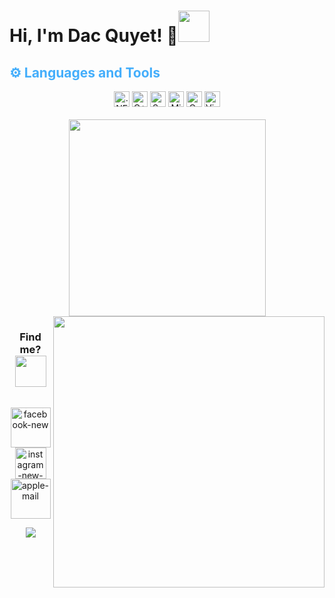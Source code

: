 # Hi, I'm Dac Quyet! 👋<img src="https://media.giphy.com/media/mGcNjsfWAjY5AEZNw6/giphy.gif" width="50">
<h2 style="color: #44AEFB">⚙️ Languages and Tools</h2>
<p align="center>"
<br>
  <div align=center>
    <span><img src="https://img.shields.io/badge/.NET-282C34?logo=.NET&logoColor=512BD4" alt=".NET logo" title=".NET" height="25" /></span>
  <span><img src="https://img.shields.io/badge/C++-282C34?logo=C++&logoColor=00599C" alt="C++ logo" title="C++" height="25" /></span>
  <span><img src="https://img.shields.io/badge/SublimeText-282C34?logo=sublimetext&logoColor=FF9800" alt="Sublime Text logo" title="Sublime Text" height="25" /></span>
  <span><img src="https://img.shields.io/badge/Microsoft SQL Server-282C34?logo=microsoftsqlserver&logoColor=CC2927" alt="Microsoft SQL Server logo" title="Microsoft SQL Server" height="25" /></span>
  <span><img src="https://img.shields.io/badge/Oracle-282C34?logo=microsoft-sql-server&logoColor=F80000" alt="Oracle logo" title="Oracle" height="25" /></span>
  <span><img src="https://img.shields.io/badge/VS%20Code-282C34?logo=visual-studio-code&logoColor=007ACC" alt="Visual Studio Code logo" title="Visual Studio Code" height="25" /></span>
  </div>
</br>

<div align=center>
  <a href="#" title="Noon">
    <img width="315" align="center" src="https://github-readme-stats.vercel.app/api/top-langs/?username=tu-lan&hide=c%23,powershell,Mathematica,Ruby,Objective-C,Objective-C%2b%2b,Cuda&title_color=61dafb&text_color=ffffff&icon_color=61dafb&bg_color=20232a&langs_count=8&layout=compact&border_color=61dafb&hide_border=true" />
  </a>
  <a href="#" title="Noon">
    <img align="right" width="434" src="https://github-readme-stats.vercel.app/api?username=tu-lan&show_icons=true&theme=react&border_color=61dafb&hide_border=true" />
  </a>
</div>

<div align=center>
  <h3 align="center" font-size-"23">Find me? <img src="https://media.giphy.com/media/v1.Y2lkPTc5MGI3NjExZjdlYzViYmE4NWRlNDg0M2YxNTI4ZjI4N2QzN2E3MjUxZmY4MDQ5MyZjdD1z/EDI4u70iO5nZqWBLa5/giphy.gif" width="50"></h3>
</div>
<br>
<div align="center">
  <a href="https://www.facebook.com/dacquyet1110/" target="blank">
 <img width="64" height="64" src="https://img.icons8.com/laces/64/facebook-new.png" alt="facebook-new"/>
  </a>
  <a href="https://instagram.com/_dieplucc" target="blank">
  <img width="50" height="50" src="https://img.icons8.com/ios/50/instagram-new--v1.png" alt="instagram-new--v1"/>
  </a>
  <a href="mailto:luuphuongvy0209@gmail.com" target="top">
   <img width="64" height="64" src="https://img.icons8.com/wired/64/apple-mail.png" alt="apple-mail"/>
  </a>
</div>


<p align="center">
  <a href="https://github.com/tu-lan">
    <img src="https://komarev.com/ghpvc/?username=wervlad&color=blue&style=flat)" />
  </a>
</p>

